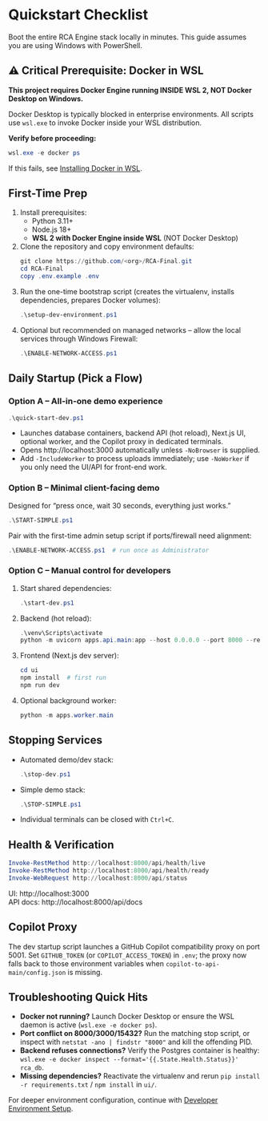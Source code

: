 # Quickstart Checklist

Boot the entire RCA Engine stack locally in minutes. This guide assumes you are using Windows with PowerShell.

## ⚠️ Critical Prerequisite: Docker in WSL

**This project requires Docker Engine running INSIDE WSL 2, NOT Docker Desktop on Windows.**

Docker Desktop is typically blocked in enterprise environments. All scripts use `wsl.exe` to invoke Docker inside your WSL distribution.

**Verify before proceeding:**
```powershell
wsl.exe -e docker ps
```
If this fails, see [Installing Docker in WSL](dev-setup.md#installing-docker-in-wsl-if-needed).

## First-Time Prep

1. Install prerequisites:
   - Python 3.11+
   - Node.js 18+
   - **WSL 2 with Docker Engine inside WSL** (NOT Docker Desktop)
2. Clone the repository and copy environment defaults:
   ```powershell
   git clone https://github.com/<org>/RCA-Final.git
   cd RCA-Final
   copy .env.example .env
   ```
3. Run the one-time bootstrap script (creates the virtualenv, installs dependencies, prepares Docker volumes):
   ```powershell
   .\setup-dev-environment.ps1
   ```
4. Optional but recommended on managed networks – allow the local services through Windows Firewall:
   ```powershell
   .\ENABLE-NETWORK-ACCESS.ps1
   ```

## Daily Startup (Pick a Flow)

### Option A – All-in-one demo experience

```powershell
.\quick-start-dev.ps1
```

- Launches database containers, backend API (hot reload), Next.js UI, optional worker, and the Copilot proxy in dedicated terminals.
- Opens http://localhost:3000 automatically unless `-NoBrowser` is supplied.
- Add `-IncludeWorker` to process uploads immediately; use `-NoWorker` if you only need the UI/API for front-end work.

### Option B – Minimal client-facing demo

Designed for “press once, wait 30 seconds, everything just works.”

```powershell
.\START-SIMPLE.ps1
```

Pair with the first-time admin setup script if ports/firewall need alignment:
```powershell
.\ENABLE-NETWORK-ACCESS.ps1  # run once as Administrator
```

### Option C – Manual control for developers

1. Start shared dependencies:
   ```powershell
   .\start-dev.ps1
   ```
2. Backend (hot reload):
   ```powershell
   .\venv\Scripts\activate
   python -m uvicorn apps.api.main:app --host 0.0.0.0 --port 8000 --reload
   ```
3. Frontend (Next.js dev server):
   ```powershell
   cd ui
   npm install  # first run
   npm run dev
   ```
4. Optional background worker:
   ```powershell
   python -m apps.worker.main
   ```

## Stopping Services

- Automated demo/dev stack:
  ```powershell
  .\stop-dev.ps1
  ```
- Simple demo stack:
  ```powershell
  .\STOP-SIMPLE.ps1
  ```
- Individual terminals can be closed with `Ctrl+C`.

## Health & Verification

```powershell
Invoke-RestMethod http://localhost:8000/api/health/live
Invoke-RestMethod http://localhost:8000/api/health/ready
Invoke-WebRequest http://localhost:8000/api/status
```

UI: http://localhost:3000  
API docs: http://localhost:8000/api/docs

## Copilot Proxy

The dev startup script launches a GitHub Copilot compatibility proxy on port 5001. Set `GITHUB_TOKEN` (or `COPILOT_ACCESS_TOKEN`) in `.env`; the proxy now falls back to those environment variables when `copilot-to-api-main/config.json` is missing.

## Troubleshooting Quick Hits

- **Docker not running?** Launch Docker Desktop or ensure the WSL daemon is active (`wsl.exe -e docker ps`).
- **Port conflict on 8000/3000/15432?** Run the matching stop script, or inspect with `netstat -ano | findstr "8000"` and kill the offending PID.
- **Backend refuses connections?** Verify the Postgres container is healthy: `wsl.exe -e docker inspect --format='{{.State.Health.Status}}' rca_db`.
- **Missing dependencies?** Reactivate the virtualenv and rerun `pip install -r requirements.txt` / `npm install` in `ui/`.

For deeper environment configuration, continue with [Developer Environment Setup](dev-setup.md).
